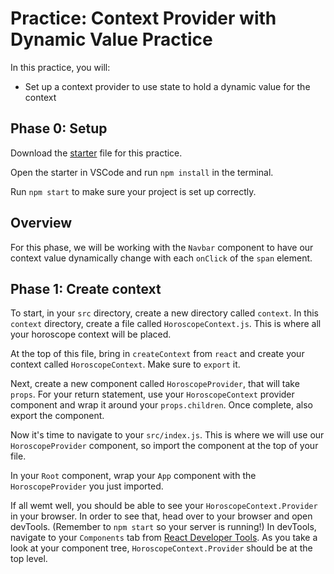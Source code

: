 # Practice: Context Provider with Dynamic Value Practice

In this practice, you will:

* Set up a context provider to use state to hold a dynamic value for the context

## Phase 0: Setup

Download the [starter][context-starter] file for this practice.

Open the starter in VSCode and run `npm install` in the terminal.

Run `npm start` to make sure your project is set up correctly.

## Overview

For this phase, we will be working with the `Navbar` component to have our
context value dynamically change with each `onClick` of the `span` element.

## Phase 1: Create context

To start, in your `src` directory, create a new directory called `context`. In this
`context` directory, create a file called `HoroscopeContext.js`. This is where
all your horoscope context will be placed.

At the top of this file, bring in `createContext` from `react` and create your
context called `HoroscopeContext`. Make sure to `export` it.

Next, create a new component called `HoroscopeProvider`, that will take `props`.
For your return statement, use your `HoroscopeContext` provider component
and wrap it around your `props.children`. Once complete, also export the
component.

Now it's time to navigate to your `src/index.js`. This is where we will use our
`HoroscopeProvider` component, so import the component at the top of your file.

In your `Root` component, wrap your `App` component with the `HoroscopeProvider`
you just imported.

If all wemt well, you should be able to see your `HoroscopeContext.Provider` in your
browser. In order to see that, head over to your browser and open devTools.
(Remember to `npm start` so your server is running!) In devTools, navigate to
your `Components` tab from [React Developer Tools](react-devtools). As you take
a look at your component tree, `HoroscopeContext.Provider` should be at the top
level.



[context-starter]: ./starter
[react-devtools]: https://chrome.google.com/webstore/detail/react-developer-tools/fmkadmapgofadopljbjfkapdkoienihi?hl=en
